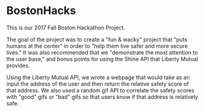 # BostonHacks

This is our 2017 Fall Boston Hackathon Project.

The goal of the project was to create a "fun & wacky" project that "puts humans at the center" in order to "help them live safer and more secure lives." It was also recommended that we "demonstrate the most attention to the user base," and bonus points for using the Shine API that Liberty Mutual provides.

Using the Liberty Mutual API, we wrote a webpage that would take as an input the address of the user and then return the relative safety score of that address. We also used a random gif API to correlate the safety scores with "good" gifs or "bad" gifs so that users know if that address is relatively safe. 

